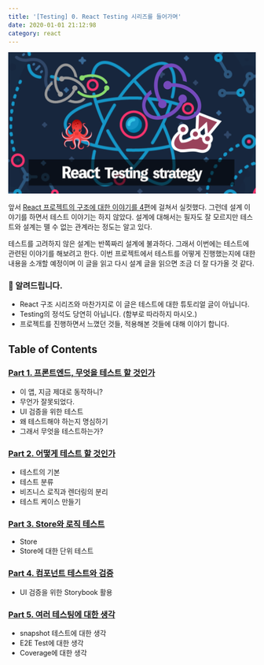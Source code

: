 ```yaml
---
title: '[Testing] 0. React Testing 시리즈를 들어가며'
date: 2020-01-01 21:12:98
category: react
---
```


![react-testing-logo](./images/react-testing-logo.png)

앞서 [React 프로젝트의 구조에 대한 이야기를 4편](https://jbee.io/react/react-0-intro/)에 걸쳐서 실컷했다. 그런데 설계 이야기를 하면서 테스트 이야기는 하지 않았다. 설계에 대해서는 필자도 잘 모르지만 테스트와 설계는 뗄 수 없는 관계라는 정도는 알고 있다.

테스트를 고려하지 않은 설계는 반쪽짜리 설계에 불과하다. 그래서 이번에는 테스트에 관련된 이야기를 해보려고 한다. 이번 프로젝트에서 테스트를 어떻게 진행했는지에 대한 내용을 소개할 예정이며 이 글을 읽고 다시 설계 글을 읽으면 조금 더 잘 다가올 것 같다.

### 🚧 알려드립니다.

- React 구조 시리즈와 마찬가지로 이 글은 테스트에 대한 튜토리얼 글이 아닙니다.
- Testing의 정석도 당연히 아닙니다. (함부로 따라하지 마시오.)
- 프로젝트를 진행하면서 느꼈던 것들, 적용해본 것들에 대해 이야기 합니다.

## Table of Contents

### [Part 1. 프론트엔드, 무엇을 테스트 할 것인가](https://jbee.io/react/testing-1-react-testing/)

- 이 앱, 지금 제대로 동작하니?
- 무언가 잘못되었다.
- UI 검증을 위한 테스트
- 왜 테스트해야 하는지 명심하기
- 그래서 무엇을 테스트하는가?

### [Part 2. 어떻게 테스트 할 것인가](https://jbee.io/react/testing-2-react-testing/)

- 테스트의 기본
- 테스트 분류
- 비즈니스 로직과 렌더링의 분리
- 테스트 케이스 만들기

### [Part 3. Store와 로직 테스트](https://jbee.io/react/testing-3-react-testing/)

- Store
- Store에 대한 단위 테스트

### [Part 4. 컴포넌트 테스트와 검증](https://jbee.io/react/testing-4-react-testing/)

- UI 검증을 위한 Storybook 활용

### [Part 5. 여러 테스팅에 대한 생각](https://jbee.io/react/testing-5-react-testing/)

- snapshot 테스트에 대한 생각
- E2E Test에 대한 생각
- Coverage에 대한 생각
